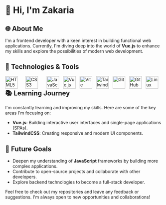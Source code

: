 # 👋 Hi, I'm Zakaria

## 🌐 About Me

I'm a frontend developer with a keen interest in building functional web applications. Currently, I'm diving deep into the world of **Vue.js** to enhance my skills and explore the possibilities of modern web development.

## 🔧 Technologies & Tools

<img src="https://cdn.jsdelivr.net/gh/devicons/devicon@latest/icons/html5/html5-original.svg" alt="HTML5" width="40" height="40" align="left" style="margin-right:25px;"/>
<img src="https://cdn.jsdelivr.net/gh/devicons/devicon@latest/icons/css3/css3-original.svg" alt="CSS3" width="40" height="40" align="left" style="padding-right:25px;"/>
<img src="https://cdn.jsdelivr.net/gh/devicons/devicon@latest/icons/javascript/javascript-original.svg" alt="JavaScript" width="40" height="40" align="left" style="padding-right:10px;"/>
<img src="https://cdn.jsdelivr.net/gh/devicons/devicon@latest/icons/vuejs/vuejs-original.svg" alt="Vue.js" width="40" height="40" align="left" style="padding-right:10px;"/>
<img src="https://cdn.jsdelivr.net/gh/devicons/devicon@latest/icons/vitejs/vitejs-original.svg" alt="Vite" width="40" height="40" align="left" style="padding-right:10px;"/>
<img src="https://cdn.jsdelivr.net/gh/devicons/devicon@latest/icons/tailwindcss/tailwindcss-original.svg" alt="TailwindCSS" width="40" height="40" align="left" style="padding-right:10px;"/>
<img src="https://cdn.jsdelivr.net/gh/devicons/devicon@latest/icons/git/git-original.svg" alt="Git" width="40" height="40" align="left" style="padding-right:10px;"/>
<img src="https://cdn.jsdelivr.net/gh/devicons/devicon@latest/icons/github/github-original.svg" alt="GitHub" width="40" height="40" align="left" style="padding-right:10px;"/>
<img src="https://cdn.jsdelivr.net/gh/devicons/devicon@latest/icons/linux/linux-original.svg" alt="Linux" width="40" height="40" align="left"/>

## 📚 Learning Journey

I'm constantly learning and improving my skills. Here are some of the key areas I'm focusing on:

- **Vue.js**: Building interactive user interfaces and single-page applications (SPAs).
- **TailwindCSS**: Creating responsive and modern UI components.

## 🚀 Future Goals

- Deepen my understanding of **JavaScript** frameworks by building more complex applications.
- Contribute to open-source projects and collaborate with other developers.
- Explore backend technologies to become a full-stack developer.

Feel free to check out my repositories and leave any feedback or suggestions. I'm always open to new opportunities and collaborations!
